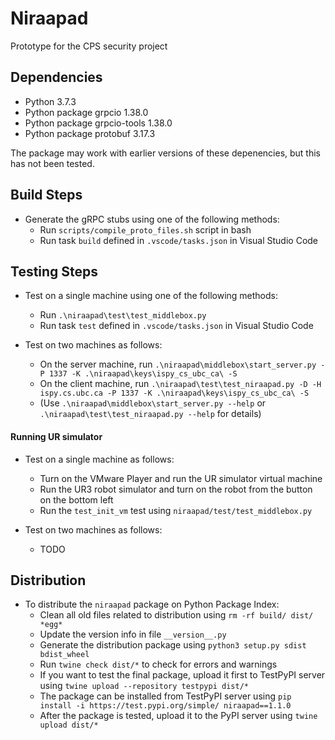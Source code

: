 # Niraapad
Prototype for the CPS security project

## Dependencies

* Python 3.7.3
* Python package grpcio 1.38.0
* Python package grpcio-tools 1.38.0
* Python package protobuf 3.17.3

The package may work with earlier versions of these depenencies, but this has not been tested.

## Build Steps

* Generate the gRPC stubs using one of the following methods:
    * Run `scripts/compile_proto_files.sh` script in bash
    * Run task `build` defined in `.vscode/tasks.json` in Visual Studio Code

## Testing Steps

* Test on a single machine using one of the following methods:
    * Run `.\niraapad\test\test_middlebox.py`
    * Run task `test` defined in `.vscode/tasks.json` in Visual Studio Code

* Test on two machines as follows:
    * On the server machine, run `.\niraapad\middlebox\start_server.py -P 1337 -K .\niraapad\keys\ispy_cs_ubc_ca\ -S`
    * On the client machine, run `.\niraapad\test\test_niraapad.py -D -H ispy.cs.ubc.ca -P 1337 -K .\niraapad\keys\ispy_cs_ubc_ca\ -S`
    * (Use `.\niraapad\middlebox\start_server.py --help` or `.\niraapad\test\test_niraapad.py --help` for details)

#### Running UR simulator

* Test on a single machine as follows:
    * Turn on the VMware Player and run the UR simulator virtual machine
    * Run the UR3 robot simulator and turn on the robot from the button on the bottom left
    * Run the `test_init_vm` test using `niraapad/test/test_middlebox.py`

* Test on two machines as follows:
    * TODO

## Distribution

* To distribute the `niraapad` package on Python Package Index:
   * Clean all old files related to distribution using `rm -rf build/ dist/ *egg*`
   * Update the version info in file `__version__.py`
   * Generate the distribution package using `python3 setup.py sdist bdist_wheel`
   * Run `twine check dist/*` to check for errors and warnings
   * If you want to test the final package, upload it first to TestPyPI server using `twine upload --repository testpypi dist/*`
   * The package can be installed from TestPyPI server using `pip install -i https://test.pypi.org/simple/ niraapad==1.1.0`
   * After the package is tested, upload it to the PyPI server using `twine upload dist/*`

